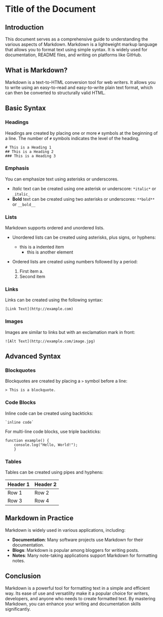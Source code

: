 # Title of the Document

## Introduction

This document serves as a comprehensive guide to understanding the various
aspects of Markdown. Markdown is a lightweight markup language that allows you
to format text using simple syntax. It is widely used for documentation, README
files, and writing on platforms like GitHub.


## What is Markdown?

Markdown is a text-to-HTML conversion tool for web writers. It allows you to
write using an easy-to-read and easy-to-write plain text format, which can then
be converted to structurally valid HTML.

## Basic Syntax

### Headings

Headings are created by placing one or more `#` symbols at the beginning of a
line. The number of `#` symbols indicates the level of the heading.

```
# This is a Heading 1
## This is a Heading 2
### This is a Heading 3
```

### Emphasis

You can emphasize text using asterisks or underscores.

- *Italic* text can be created using one asterisk or underscore: `*italic*` or
  `_italic_`
- **Bold** text can be created using two asterisks or underscores: `**bold**` or
  `__bold__`

### Lists

Markdown supports ordered and unordered lists.

- Unordered lists can be created using asterisks, plus signs, or hyphens:
  * this is a indented item
      * this is another element
     
- Ordered lists are created using numbers followed by a period:
  1. First item
              a. 
  2. Second item

### Links

Links can be created using the following syntax:

```
[Link Text](http://example.com)
```

### Images

Images are similar to links but with an exclamation mark in front:

```
![Alt Text](http://example.com/image.jpg)
```

## Advanced Syntax

### Blockquotes

Blockquotes are created by placing a `>` symbol before a line:

```
> This is a blockquote.
```

### Code Blocks

Inline code can be created using backticks:

```
`inline code`
```

For multi-line code blocks, use triple backticks:

```
function example() {
    console.log("Hello, World!");
    }
```

### Tables

Tables can be created using pipes and hyphens:

| Header 1 | Header 2 |
|----------|----------|
| Row 1    | Row 2    |
| Row 3    | Row 4    |

## Markdown in Practice

Markdown is widely used in various applications, including:

- **Documentation**: Many software projects use Markdown for their
  documentation.
- **Blogs**: Markdown is popular among bloggers for writing posts.
- **Notes**: Many note-taking applications support Markdown for formatting 
  notes.

## Conclusion

Markdown is a powerful tool for formatting text in a simple and efficient way.
Its ease of use and versatility make it a popular choice for writers,
developers, and anyone who needs to create formatted text. By mastering
Markdown, you can enhance your writing and documentation skills significantly.
